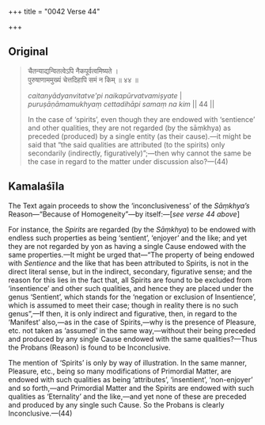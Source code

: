 +++
title = "0042 Verse 44"

+++
## Original 
>
> चैतन्याद्यन्वितत्वेऽपि नैकपूर्वत्वमिष्यते ।  
> पुरुषाणाममुख्यं चेत्तदिहापि समं न किम् ॥ ४४ ॥ 
>
> *caitanyādyanvitatve'pi naikapūrvatvamiṣyate* \|  
> *puruṣāṇāmamukhyaṃ cettadihāpi samaṃ na kim* \|\| 44 \|\| 
>
> In the case of ‘spirits’, even though they are endowed with ‘sentience’ and other qualities, they are not regarded (by the sāṃkhya) as preceded (produced) by a single entity (as their cause).—it might be said that “the said qualities are attributed (to the spirits) only secondarily (indirectly, figuratively)”;—then why cannot the same be the case in regard to the matter under discussion also?—(44)



## Kamalaśīla

The Text again proceeds to show the ‘inconclusiveness’ of the *Sāṃkhya’s* Reason—“Because of Homogeneity”—by itself:—[*see verse 44 above*]

For instance, the *Spirits* are regarded (by the *Sāṃkhya*) to be endowed with endless such properties as being ‘sentient’, ‘enjoyer’ and the like; and yet they are not regarded by yon as having a single Cause endowed with the same properties.—It might be urged that—“The property of being endowed with *Sentience* and the like that has been attributed to Spirits, is not in the direct literal sense, but in the indirect, secondary, figurative sense; and the reason for this lies in the fact that, all Spirits are found to be excluded from ‘insentience’ and other such qualities, and hence they are placed under the genus ‘Sentient’, which stands for the ‘negation or exclusion of Insentience’, which is assumed to meet their case; though in reality there is no such genus”,—If then, it is only indirect and figurative, then, in regard to the ‘Manifest’ also,—as in the case of Spirits,—why is the presence of Pleasure, etc. not taken as ‘assumed’ in the same way,—without their being preceded and produced by any single Cause endowed with the same qualities?—Thus the Probans (Reason) is found to be Inconclusive.

The mention of ‘Spirits’ is only by way of illustration. In the same manner, Pleasure, etc., being so many modifications of Primordial Matter, are endowed with such qualities as being ‘attributes’, ‘insentient’, ‘non-enjoyer’ and so forth,—and Primordial Matter and the Spirits are endowed with such qualities as ‘Eternality’ and the like,—and yet none of these are preceded and produced by any single such Cause. So the Probans is clearly Inconclusive.—(44)


